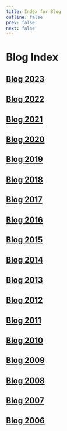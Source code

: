 ```yaml
---
title: Index for Blog
outline: false
prev: false
next: false
---
```


# Blog Index

<p></p>

## <a href="/blog/2023/">Blog 2023</a>

<p></p>

## <a href="/blog/2022/">Blog 2022</a>

<p></p>

## <a href="/blog/2021/">Blog 2021</a>

<p></p>

## <a href="/blog/2020/">Blog 2020</a>

<p></p>

## <a href="/blog/2019/">Blog 2019</a>

<p></p>

## <a href="/blog/2018/">Blog 2018</a>

<p></p>

## <a href="/blog/2017/">Blog 2017</a>

<p></p>

## <a href="/blog/2016/">Blog 2016</a>

<p></p>

## <a href="/blog/2015/">Blog 2015</a>

<p></p>

## <a href="/blog/2014/">Blog 2014</a>

<p></p>

## <a href="/blog/2013/">Blog 2013</a>

<p></p>

## <a href="/blog/2012/">Blog 2012</a>

<p></p>

## <a href="/blog/2011/">Blog 2011</a>

<p></p>

## <a href="/blog/2010/">Blog 2010</a>

<p></p>

## <a href="/blog/2009/">Blog 2009</a>

<p></p>

## <a href="/blog/2008/">Blog 2008</a>

<p></p>

## <a href="/blog/2007/">Blog 2007</a>

<p></p>

## <a href="/blog/2006/">Blog 2006</a>

<p></p>


